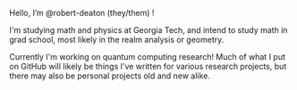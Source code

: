 Hello, I’m @robert-deaton (they/them) !

I'm studying math and physics at Georgia Tech, and intend to study math in grad school, most likely in the realm analysis or geometry.

Currently I'm working on quantum computing research! Much of what I put on GitHub will likely be things I've written for various research projects, but there may also be personal projects old and new alike.

<!---
robert-deaton/robert-deaton is a ✨ special ✨ repository because its `README.md` (this file) appears on your GitHub profile.
You can click the Preview link to take a look at your changes.
--->

